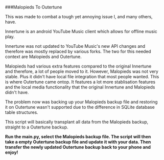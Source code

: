 ###Malopieds To Outertune

This was made to combat a tough yet annoying issue I, and many others, have.

Innertune is an android YouTube Music client which allows for offline music play.

Innertune was not updated to YouTube Music's new API changes and therefore was mostly replaced by various forks. The two for this needed context are Malopieds and Outertune.

Malopieds had various extra features compared to the original Innertune and therefore, a lot of people moved to it. However, Malopieds was not very stable. Plus it didn't have local file integration that most people wanted. This is where Outertune came ontop. It features a lot more stablisation features and the local media functionality that the original Innertune and Malopieds didn't have.

The problem now was backing up your Malopieds backup file and restoring it on Outertune wasn't supported due to the difference in SQLite database table structures.

This script will basically transplant all data from the Malopieds backup, straight to a Outertune backup. 

**Run the main.py, select the Malopieds backup file. The script will then take a empty Outertune backup file and update it with your data. Then transfer the newly updated Outertune backup back to your phone and enjoy!**
